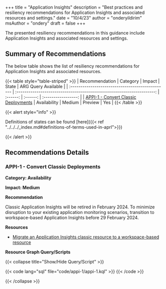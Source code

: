 +++
title = "Application Insights"
description = "Best practices and resiliency recommendations for Application Insights and associated resources and settings."
date = "10/4/23"
author = "onderyildirim"
msAuthor = "ondery"
draft = false
+++

The presented resiliency recommendations in this guidance include Application Insights and associated resources and settings.

## Summary of Recommendations

The below table shows the list of resiliency recommendations for Application Insights and associated resources.

{{< table style="table-striped" >}}
| Recommendation                                    |  Category                                                               |  Impact         |  State            | ARG Query Available |
| :------------------------------------------------ | :---------------------------------------------------------------------: | :------:        | :------:          | :-----------------: |
| [APPI-1 - Convert Classic Deployments](#appi-1---convert-classic-deployments) | Availability | Medium | Preview  |         Yes         |
{{< /table >}}

{{< alert style="info" >}}

Definitions of states can be found [here]({{< ref "../../../_index.md#definitions-of-terms-used-in-aprl">}})

{{< /alert >}}

## Recommendations Details

### APPI-1 - Convert Classic Deployments

**Category: Availability**

**Impact: Medium**

**Recommendation**

Classic Application Insights will be retired in February 2024. To minimize disruption to your existing application monitoring scenarios, transition to workspace-based Application Insights before 29 February 2024.

**Resources**

- [Migrate an Application Insights classic resource to a workspace-based resource](https://learn.microsoft.com/en-us/azure/azure-monitor/app/convert-classic-resource)

**Resource Graph Query/Scripts**

{{< collapse title="Show/Hide Query/Script" >}}

{{< code lang="sql" file="code/appi-1/appi-1.kql" >}} {{< /code >}}

{{< /collapse >}}

<br><br>

